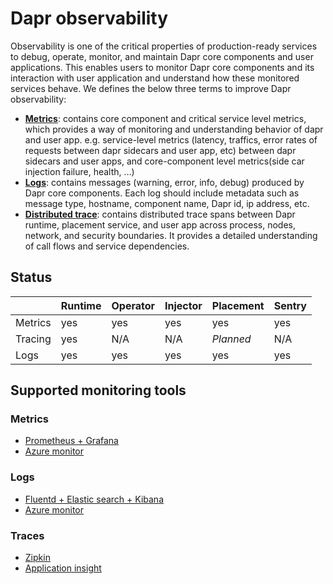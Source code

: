 # Dapr observability

Observability is one of the critical properties of production-ready services to debug, operate, monitor, and maintain Dapr core components and user applications. This enables users to monitor Dapr core components and its interaction with user application and understand how these monitored services behave. We defines the below three terms to improve Dapr observability:

* **[Metrics](./metrics.md)**: contains core component and critical service level metrics, which provides a way of monitoring and understanding behavior of dapr and user app. e.g. service-level metrics (latency, traffics, error rates of requests between dapr sidecars and user app, etc) between dapr sidecars and user apps, and core-component level metrics(side car injection failure, health, …)
* **[Logs](./logs.md)**: contains messages (warning, error, info, debug) produced by Dapr core components. Each log should include metadata such as message type, hostname, component name, Dapr id, ip address, etc.
* **[Distributed trace](./traces.md)**: contains distributed trace spans between Dapr runtime, placement service, and user app across process, nodes, network, and security boundaries. It provides a detailed understanding of call flows and service dependencies.

## Status

|         | Runtime | Operator | Injector | Placement | Sentry|
|---------|---------|----------|----------|-----------|--------|
|Metrics  | yes     | yes      | yes      | yes       | yes    |
|Tracing  | yes     | N/A      | N/A      | *Planned* | N/A    |
|Logs     | yes     | yes      | yes      | yes       | yes    |

## Supported monitoring tools

### Metrics

* [Prometheus + Grafana](../../howto/observe-metrics-with-prometheus/README.md)
* [Azure monitor](../../howto/setup-monitoring-tools/setup-azure-monitor.md)

### Logs

* [Fluentd + Elastic search + Kibana](../../howto/setup-monitoring-tools/setup-fluentd-es-kibana.md)
* [Azure monitor](../../howto/setup-monitoring-tools/setup-azure-monitor.md)

### Traces

* [Zipkin](../../howto/diagnose-with-tracing/zipkin.md)
* [Application insight](../../howto/diagnose-with-tracing/azure-monitor.md)
